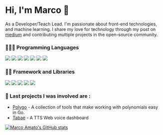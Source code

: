 # Hi, I'm Marco 👋

As a Developer/Teach Lead. I'm passionate about front-end technologies, and machine learning. I share my love for technology through my post on [medium](https://medium.com/@marco.amato)  and contributing multiple projects in the open-source community.


### 👨🏻‍💻 Programming Languages

<p align="left">
  <img src="https://img.shields.io/badge/JavaScript-323330?style=for-the-badge&logo=javascript&logoColor=F7DF1E" />
  <img src="https://img.shields.io/badge/TypeScript-007ACC?style=for-the-badge&logo=typescript&logoColor=white" />
  <img src="https://img.shields.io/badge/Python-3776AB?style=for-the-badge&logo=python&logoColor=white" />
  <img src="https://img.shields.io/badge/HTML5-E34F26?style=for-the-badge&logo=html5&logoColor=white" />
  <img src="https://img.shields.io/badge/CSS3-1572B6?style=for-the-badge&logo=css3&logoColor=white" />
  <img src="https://img.shields.io/badge/json-5E5C5C?style=for-the-badge&logo=json&logoColor=white" />
  <img src="https://img.shields.io/badge/GO-239120?style=for-the-badge&logo=go&logoColor=white" />
</p>

### 🐱‍💻 Framework and Libraries

<p align="left">
  <img src="https://img.shields.io/badge/React-20232A?style=for-the-badge&logo=react&logoColor=61DAFB" />
  <img src="https://img.shields.io/badge/Bootstrap-563D7C?style=for-the-badge&logo=bootstrap&logoColor=white" />
  <img src="https://img.shields.io/badge/jQuery-0769AD?style=for-the-badge&logo=jquery&logoColor=white" />
  <img src="https://img.shields.io/badge/Jupyter-000000?style=for-the-badge&logo=Jupyter&logoColor=white" />
  <img src="https://img.shields.io/badge/FastAPI-20232A?style=for-the-badge&logo=fastAPI&logoColor=61DAFB" />
</p>


### 🔭 Last projects I was involved are :
- [Polygo](https://github.com/SeanJxie/polygo) - A collection of tools that make working with polynomials easy in Go.
- [Tabae](https://github.com/linediconsine/Tabae) - A TTS Web voice dashboard


[![Marco Amato's GitHub stats](https://github-readme-stats.vercel.app/api?username=linediconsine)]()


<!--
**linediconsine/linediconsine** is a ✨ _special_ ✨ repository because its `README.md` (this file) appears on your GitHub profile.

Here are some ideas to get you started:

- 🔭 I’m currently working on ...
- 🌱 I’m currently learning ...
- 👯 I’m looking to collaborate on ...
- 🤔 I’m looking for help with ...
- 💬 Ask me about ...
- 📫 How to reach me: ...
- 😄 Pronouns: ...
- ⚡ Fun fact: ...
-->
